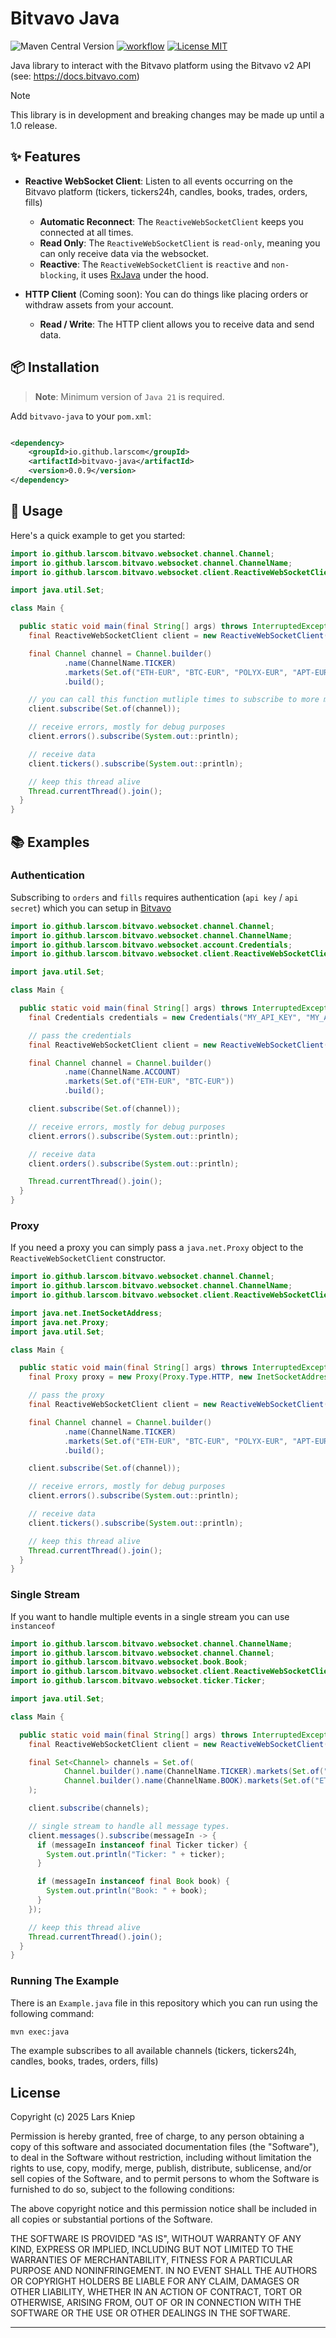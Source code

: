 # Bitvavo Java

![Maven Central Version](https://img.shields.io/maven-central/v/io.github.larscom/bitvavo-java)
[![workflow](https://github.com/larscom/bitvavo-java/actions/workflows/workflow.yml/badge.svg)](https://github.com/larscom/bitvavo-java/actions/workflows/workflow.yml)
[![License MIT](https://img.shields.io/badge/License-MIT-yellow.svg)](https://opensource.org/licenses/MIT)

Java library to interact with the Bitvavo platform using the Bitvavo v2 API (see: https://docs.bitvavo.com)

> [!NOTE]
> This library is in development and breaking changes may be made up until a 1.0 release.

## ✨ Features

- **Reactive WebSocket Client**: Listen to all events occurring on the Bitvavo platform (tickers, tickers24h, candles,
  books, trades, orders, fills)
    - **Automatic Reconnect**: The `ReactiveWebSocketClient` keeps you connected at all times.
    - **Read Only**: The `ReactiveWebSocketClient` is `read-only`, meaning you can only receive data via the websocket.
    - **Reactive**: The `ReactiveWebSocketClient` is `reactive` and `non-blocking`, it
      uses [RxJava](https://github.com/ReactiveX/RxJava) under the hood.

- **HTTP Client** (Coming soon):  You can do things like placing orders or withdraw assets from your account.
    - **Read / Write**: The HTTP client allows you to receive data and send data.

## 📦 Installation

> **Note**: Minimum version of `Java 21` is required.

Add `bitvavo-java` to your `pom.xml`:

```xml

<dependency>
    <groupId>io.github.larscom</groupId>
    <artifactId>bitvavo-java</artifactId>
    <version>0.0.9</version>
</dependency>
```

## 🔧 Usage

Here's a quick example to get you started:

```java
import io.github.larscom.bitvavo.websocket.channel.Channel;
import io.github.larscom.bitvavo.websocket.channel.ChannelName;
import io.github.larscom.bitvavo.websocket.client.ReactiveWebSocketClient;

import java.util.Set;

class Main {

  public static void main(final String[] args) throws InterruptedException {
    final ReactiveWebSocketClient client = new ReactiveWebSocketClient();

    final Channel channel = Channel.builder()
            .name(ChannelName.TICKER)
            .markets(Set.of("ETH-EUR", "BTC-EUR", "POLYX-EUR", "APT-EUR", "VANRY-EUR"))
            .build();

    // you can call this function mutliple times to subscribe to more markets at a later moment.
    client.subscribe(Set.of(channel));

    // receive errors, mostly for debug purposes
    client.errors().subscribe(System.out::println);

    // receive data
    client.tickers().subscribe(System.out::println);

    // keep this thread alive
    Thread.currentThread().join();
  }
}
```

## 📚 Examples

### Authentication

Subscribing to `orders` and `fills` requires authentication (`api key` / `api secret`) which you can setup
in [Bitvavo](https://account.bitvavo.com/user/api)

```java
import io.github.larscom.bitvavo.websocket.channel.Channel;
import io.github.larscom.bitvavo.websocket.channel.ChannelName;
import io.github.larscom.bitvavo.websocket.account.Credentials;
import io.github.larscom.bitvavo.websocket.client.ReactiveWebSocketClient;

import java.util.Set;

class Main {

  public static void main(final String[] args) throws InterruptedException {
    final Credentials credentials = new Credentials("MY_API_KEY", "MY_API_SECRET");

    // pass the credentials
    final ReactiveWebSocketClient client = new ReactiveWebSocketClient(credentials);

    final Channel channel = Channel.builder()
            .name(ChannelName.ACCOUNT)
            .markets(Set.of("ETH-EUR", "BTC-EUR"))
            .build();

    client.subscribe(Set.of(channel));

    // receive errors, mostly for debug purposes
    client.errors().subscribe(System.out::println);

    // receive data
    client.orders().subscribe(System.out::println);

    Thread.currentThread().join();
  }
}
```

### Proxy

If you need a proxy you can simply pass a `java.net.Proxy` object to the `ReactiveWebSocketClient` constructor.

```java
import io.github.larscom.bitvavo.websocket.channel.Channel;
import io.github.larscom.bitvavo.websocket.channel.ChannelName;
import io.github.larscom.bitvavo.websocket.client.ReactiveWebSocketClient;

import java.net.InetSocketAddress;
import java.net.Proxy;
import java.util.Set;

class Main {

  public static void main(final String[] args) throws InterruptedException {
    final Proxy proxy = new Proxy(Proxy.Type.HTTP, new InetSocketAddress("proxy.example.com", 8080));

    // pass the proxy
    final ReactiveWebSocketClient client = new ReactiveWebSocketClient(proxy);

    final Channel channel = Channel.builder()
            .name(ChannelName.TICKER)
            .markets(Set.of("ETH-EUR", "BTC-EUR", "POLYX-EUR", "APT-EUR", "VANRY-EUR"))
            .build();

    client.subscribe(Set.of(channel));

    // receive errors, mostly for debug purposes
    client.errors().subscribe(System.out::println);

    // receive data
    client.tickers().subscribe(System.out::println);

    // keep this thread alive
    Thread.currentThread().join();
  }
}
```

### Single Stream

If you want to handle multiple events in a single stream you can use `instanceof`

```java
import io.github.larscom.bitvavo.websocket.channel.ChannelName;
import io.github.larscom.bitvavo.websocket.channel.Channel;
import io.github.larscom.bitvavo.websocket.book.Book;
import io.github.larscom.bitvavo.websocket.client.ReactiveWebSocketClient;
import io.github.larscom.bitvavo.websocket.ticker.Ticker;

import java.util.Set;

class Main {

  public static void main(final String[] args) throws InterruptedException {
    final ReactiveWebSocketClient client = new ReactiveWebSocketClient();

    final Set<Channel> channels = Set.of(
            Channel.builder().name(ChannelName.TICKER).markets(Set.of("ETH-EUR")).build(),
            Channel.builder().name(ChannelName.BOOK).markets(Set.of("ETH-EUR")).build()
    );

    client.subscribe(channels);

    // single stream to handle all message types.
    client.messages().subscribe(messageIn -> {
      if (messageIn instanceof final Ticker ticker) {
        System.out.println("Ticker: " + ticker);
      }

      if (messageIn instanceof final Book book) {
        System.out.println("Book: " + book);
      }
    });

    // keep this thread alive
    Thread.currentThread().join();
  }
}
```

### Running The Example

There is an `Example.java` file in this repository which you can run using the following command:

```sh
mvn exec:java
```

The example subscribes to all available channels (tickers, tickers24h, candles,
books, trades, orders, fills)

## License

Copyright (c) 2025 Lars Kniep

Permission is hereby granted, free of charge, to any person obtaining a copy
of this software and associated documentation files (the "Software"), to deal
in the Software without restriction, including without limitation the rights
to use, copy, modify, merge, publish, distribute, sublicense, and/or sell
copies of the Software, and to permit persons to whom the Software is
furnished to do so, subject to the following conditions:

The above copyright notice and this permission notice shall be included in all
copies or substantial portions of the Software.

THE SOFTWARE IS PROVIDED "AS IS", WITHOUT WARRANTY OF ANY KIND, EXPRESS OR
IMPLIED, INCLUDING BUT NOT LIMITED TO THE WARRANTIES OF MERCHANTABILITY,
FITNESS FOR A PARTICULAR PURPOSE AND NONINFRINGEMENT. IN NO EVENT SHALL THE
AUTHORS OR COPYRIGHT HOLDERS BE LIABLE FOR ANY CLAIM, DAMAGES OR OTHER
LIABILITY, WHETHER IN AN ACTION OF CONTRACT, TORT OR OTHERWISE, ARISING FROM,
OUT OF OR IN CONNECTION WITH THE SOFTWARE OR THE USE OR OTHER DEALINGS IN THE
SOFTWARE.

---
